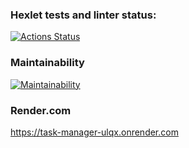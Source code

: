 ### Hexlet tests and linter status:
[![Actions Status](https://github.com/gornah/python-project-52/actions/workflows/hexlet-check.yml/badge.svg)](https://github.com/gornah/python-project-52/actions)

### Maintainability
[![Maintainability](https://qlty.sh/badges/cf0377f1-cef6-4660-9eb7-f1df30b0e090/maintainability.svg)](https://qlty.sh/gh/gornah/projects/python-project-52)

### Render.com
https://task-manager-ulqx.onrender.com